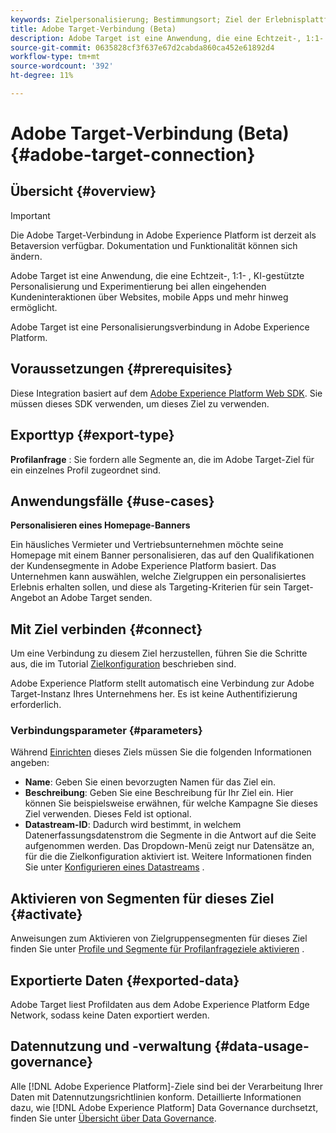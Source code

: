 ```yaml
---
keywords: Zielpersonalisierung; Bestimmungsort; Ziel der Erlebnisplattform; Adobe Target-Ziel;
title: Adobe Target-Verbindung (Beta)
description: Adobe Target ist eine Anwendung, die eine Echtzeit-, 1:1- und KI-gestützte Personalisierung und Experimentierung bei allen eingehenden Kundeninteraktionen über Websites, mobile Apps und mehr hinweg ermöglicht.
source-git-commit: 0635828cf3f637e67d2cabda860ca452e61892d4
workflow-type: tm+mt
source-wordcount: '392'
ht-degree: 11%

---
```



# Adobe Target-Verbindung (Beta) {#adobe-target-connection}

## Übersicht {#overview}

>[!IMPORTANT]
>
>Die Adobe Target-Verbindung in Adobe Experience Platform ist derzeit als Betaversion verfügbar. Dokumentation und Funktionalität können sich ändern.

Adobe Target ist eine Anwendung, die eine Echtzeit-, 1:1- , KI-gestützte Personalisierung und Experimentierung bei allen eingehenden Kundeninteraktionen über Websites, mobile Apps und mehr hinweg ermöglicht.

Adobe Target ist eine Personalisierungsverbindung in Adobe Experience Platform.

## Voraussetzungen {#prerequisites}

Diese Integration basiert auf dem [Adobe Experience Platform Web SDK](../../../edge/home.md). Sie müssen dieses SDK verwenden, um dieses Ziel zu verwenden.

## Exporttyp {#export-type}

**Profilanfrage** : Sie fordern alle Segmente an, die im Adobe Target-Ziel für ein einzelnes Profil zugeordnet sind.

## Anwendungsfälle {#use-cases}

**Personalisieren eines Homepage-Banners**

Ein häusliches Vermieter und Vertriebsunternehmen möchte seine Homepage mit einem Banner personalisieren, das auf den Qualifikationen der Kundensegmente in Adobe Experience Platform basiert. Das Unternehmen kann auswählen, welche Zielgruppen ein personalisiertes Erlebnis erhalten sollen, und diese als Targeting-Kriterien für sein Target-Angebot an Adobe Target senden.

## Mit Ziel verbinden {#connect}

Um eine Verbindung zu diesem Ziel herzustellen, führen Sie die Schritte aus, die im Tutorial [Zielkonfiguration](../../ui/connect-destination.md) beschrieben sind.

Adobe Experience Platform stellt automatisch eine Verbindung zur Adobe Target-Instanz Ihres Unternehmens her. Es ist keine Authentifizierung erforderlich.

### Verbindungsparameter {#parameters}

Während [Einrichten](../../ui/connect-destination.md) dieses Ziels müssen Sie die folgenden Informationen angeben:

* **Name**: Geben Sie einen bevorzugten Namen für das Ziel ein.
* **Beschreibung**: Geben Sie eine Beschreibung für Ihr Ziel ein. Hier können Sie beispielsweise erwähnen, für welche Kampagne Sie dieses Ziel verwenden. Dieses Feld ist optional.
* **Datastream-ID**: Dadurch wird bestimmt, in welchem Datenerfassungsdatenstrom die Segmente in die Antwort auf die Seite aufgenommen werden. Das Dropdown-Menü zeigt nur Datensätze an, für die die Zielkonfiguration aktiviert ist. Weitere Informationen finden Sie unter [Konfigurieren eines Datastreams](../../../edge/fundamentals/datastreams.md) .

## Aktivieren von Segmenten für dieses Ziel {#activate}

Anweisungen zum Aktivieren von Zielgruppensegmenten für dieses Ziel finden Sie unter [Profile und Segmente für Profilanfrageziele aktivieren](../../ui/activate-profile-request-destinations.md) .

## Exportierte Daten {#exported-data}

Adobe Target liest Profildaten aus dem Adobe Experience Platform Edge Network, sodass keine Daten exportiert werden.

## Datennutzung und -verwaltung {#data-usage-governance}

Alle [!DNL Adobe Experience Platform]-Ziele sind bei der Verarbeitung Ihrer Daten mit Datennutzungsrichtlinien konform. Detaillierte Informationen dazu, wie [!DNL Adobe Experience Platform] Data Governance durchsetzt, finden Sie unter [Übersicht über Data Governance](https://experienceleague.adobe.com/docs/experience-platform/data-governance/home.html).
